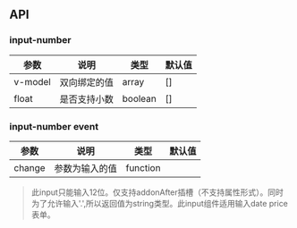 ## API
### input-number
| 参数 | 说明 | 类型 | 默认值 |
| ---- | ---- | ---- | ---- |
| v-model   | 双向绑定的值| array| []  |
| float   | 是否支持小数| boolean| []  |
### input-number  event
| 参数 | 说明 | 类型 | 默认值 |
| ---- | ---- | ---- | ---- |
| change   | 参数为输入的值| function|   |

> 此input只能输入12位。仅支持addonAfter插槽（不支持属性形式）。同时为了允许输入'\.',所以返回值为string类型。此input组件适用输入date  price表单。